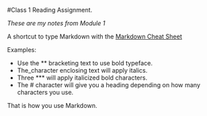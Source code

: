#Class 1 Reading Assignment.

*These are my notes from Module 1*

A shortcut to type Markdown with the [Markdown Cheat Sheet](https://docs.github.com/en/get-started/writing-on-github/getting-started-with-writing-and-formatting-on-github/basic-writing-and-formatting-syntax)

Examples:
* Use the ** bracketing text to use bold typeface.
* The_character enclosing text will apply italics.
* Three *** will apply italicized bold characters.
* The # character will give you a heading depending on how many characters you use.

That is how you use Markdown.
